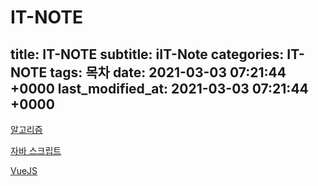 # IT-NOTE
title: IT-NOTE
subtitle: iIT-Note
categories: IT-NOTE
tags: 목차
date: 2021-03-03 07:21:44 +0000
last_modified_at: 2021-03-03 07:21:44 +0000
---

[알고리즘](IT-NOTE%203ee4481b4b9041bfade1f491c4cfe255/%E1%84%8B%E1%85%A1%E1%86%AF%E1%84%80%E1%85%A9%E1%84%85%E1%85%B5%E1%84%8C%E1%85%B3%E1%86%B7%20f894df9923c54fb698c98ad07c4cef73.md)

[자바 스크립트](IT-NOTE%203ee4481b4b9041bfade1f491c4cfe255/%E1%84%8C%E1%85%A1%E1%84%87%E1%85%A1%20%E1%84%89%E1%85%B3%E1%84%8F%E1%85%B3%E1%84%85%E1%85%B5%E1%86%B8%E1%84%90%E1%85%B3%20274f13f556604485899b8f9e826de7fa.md)

[VueJS](IT-NOTE%203ee4481b4b9041bfade1f491c4cfe255/VueJS%204640e40520cd45dba8bc63708a3e53c8.md)